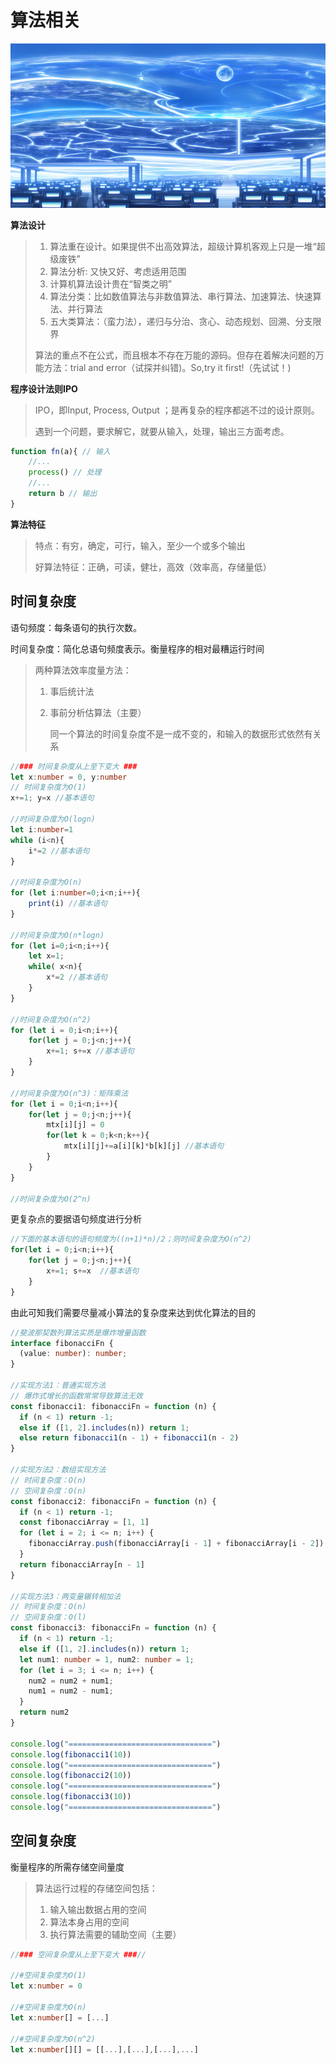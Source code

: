 # 算法相关

![image-20221122190626982](./index.assets/image-20221122190626982.png)

**算法设计**

> 1. 算法重在设计。如果提供不出高效算法，超级计算机客观上只是一堆“超级废铁”
> 2. 算法分析: 又快又好、考虑适用范围
> 3. 计算机算法设计贵在“智类之明”
> 4. 算法分类：比如数值算法与非数值算法、串行算法、加速算法、快速算法、并行算法
> 5. 五大类算法：（蛮力法），递归与分治、贪心、动态规划、回溯、分支限界
> 
> 算法的重点不在公式，而且根本不存在万能的源码。但存在着解决问题的万能方法：trial and error（试探并纠错)。So,try it first!（先试试！)

**程序设计法则IPO**

> IPO，即Input, Process, Output ；是再复杂的程序都逃不过的设计原则。
>
> 遇到一个问题，要求解它，就要从输入，处理，输出三方面考虑。

```typescript
function fn(a){ // 输入
    //...
    process() // 处理
    //...
    return b // 输出
}
```

**算法特征**

> 特点：有穷，确定，可行，输入，至少一个或多个输出
>
> 好算法特征：正确，可读，健壮，高效（效率高，存储量低）

## 时间复杂度

语句频度：每条语句的执行次数。

时间复杂度：简化总语句频度表示。衡量程序的相对最糟运行时间

> 两种算法效率度量方法：
>
> 1. 事后统计法
>
> 2. 事前分析估算法（主要）
>
>    同一个算法的时间复杂度不是一成不变的，和输入的数据形式依然有关系

```typescript
//### 时间复杂度从上至下变大 ###
let x:number = 0, y:number
// 时间复杂度为O(1)
x+=1; y=x //基本语句

//时间复杂度为O(logn)
let i:number=1
while (i<n){
    i*=2 //基本语句
}

//时间复杂度为O(n)
for (let i:number=0;i<n;i++){
    print(i) //基本语句
}

//时间复杂度为O(n*logn)
for (let i=0;i<n;i++){
    let x=1;
    while( x<n){
        x*=2 //基本语句
    }
}

//时间复杂度为O(n^2)
for (let i = 0;i<n;i++){
    for(let j = 0;j<n;j++){
        x+=1; s+=x //基本语句
    }
}

//时间复杂度为O(n^3)：矩阵乘法
for (let i = 0;i<n;i++){
    for(let j = 0;j<n;j++){
        mtx[i][j] = 0
        for(let k = 0;k<n;k++){
            mtx[i][j]+=a[i][k]*b[k][j] //基本语句
        } 
    }           
}

//时间复杂度为O(2^n)
```

更复杂点的要据语句频度进行分析

```typescript
//下面的基本语句的语句频度为((n+1)*n)/2；则时间复杂度为O(n^2)
for(let i = 0;i<n;i++){
    for(let j = 0;j<n;j++){
        x+=1; s+=x  //基本语句
    }
}
```

由此可知我们需要尽量减小算法的复杂度来达到优化算法的目的

```typescript
//斐波那契数列算法实质是爆炸增量函数
interface fibonacciFn {
  (value: number): number;
}

//实现方法1：普通实现方法
// 爆炸式增长的函数常常导致算法无效
const fibonacci1: fibonacciFn = function (n) {
  if (n < 1) return -1;
  else if ([1, 2].includes(n)) return 1;
  else return fibonacci1(n - 1) + fibonacci1(n - 2)
}

//实现方法2：数组实现方法
// 时间复杂度：O(n)
// 空间复杂度：O(n)
const fibonacci2: fibonacciFn = function (n) {
  if (n < 1) return -1;
  const fibonacciArray = [1, 1]
  for (let i = 2; i <= n; i++) {
    fibonacciArray.push(fibonacciArray[i - 1] + fibonacciArray[i - 2])
  }
  return fibonacciArray[n - 1]
}

//实现方法3：两变量辗转相加法
// 时间复杂度：O(n)
// 空间复杂度：O(l)
const fibonacci3: fibonacciFn = function (n) {
  if (n < 1) return -1;
  else if ([1, 2].includes(n)) return 1;
  let num1: number = 1, num2: number = 1;
  for (let i = 3; i <= n; i++) {
    num2 = num2 + num1;
    num1 = num2 - num1;
  }
  return num2
}

console.log("================================")
console.log(fibonacci1(10))
console.log("================================")
console.log(fibonacci2(10))
console.log("================================")
console.log(fibonacci3(10))
console.log("================================")
```

## 空间复杂度

衡量程序的所需存储空间量度

> 算法运行过程的存储空间包括：
>
> 1. 输入输出数据占用的空间
> 2. 算法本身占用的空间
> 3. 执行算法需要的辅助空间（主要）

```typescript
//### 空间复杂度从上至下变大 ###//

//#空间复杂度为O(1)
let x:number = 0

//#空间复杂度为O(n)
let x:number[] = [...]

//#空间复杂度为O(n^2)
let x:number[][] = [[...],[...],[...],...]
```

